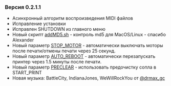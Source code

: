 ### Версия 0.2.1.1
- Асинхронный алгоритм воспроизведения MIDI файлов
- Исправление установки
- Исправлен SHUTDOWN из главного меню
- Новый скрипт [addMD5.sh](https://github.com/ghzserg/ff5m/blob/main/addMD5.sh) - контроль md5 для MacOS/Linux - спасибо Alexander
- Новый параметр [STOP_MOTOR](https://github.com/ghzserg/zmod/wiki/Macros#save_zmod_data) - автоматически выключать моторы после печати/отмены печати через 25 секунд.
- Новый параметр [AUTO_REBOOT](https://github.com/ghzserg/zmod/wiki/Macros#save_zmod_data) - автоматически перезапускать принтер через 1.5 минуты после печати.
- Новый параметр [PRECLEAR](https://github.com/ghzserg/zmod/wiki/Macros#save_zmod_data) - использовать предочистку сопла в START_PRINT
- Новая музыка: BattleCity, IndianaJones, WeWillRockYou от [@drmax_gc](https://t.me/drmax_gc)
